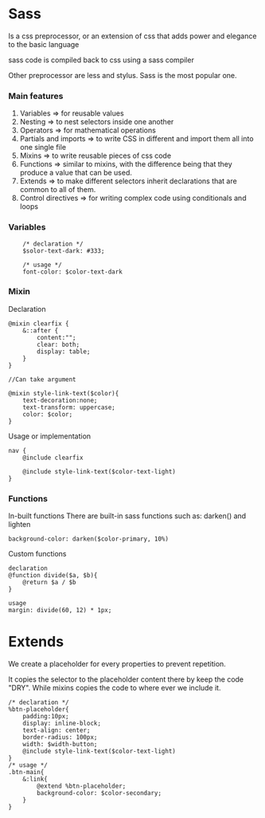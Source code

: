 # Sass

Is a css preprocessor, or an extension of css that adds power and elegance to the basic language

sass code is compiled back to css using a sass compiler

Other preprocessor are less and stylus. Sass is the most popular one.

### Main features

1. Variables => for reusable values
2. Nesting => to nest selectors inside one another
3. Operators => for mathematical operations
4. Partials and imports => to write CSS in different and import them all into one single file
5. Mixins => to write reusable pieces of css code
6. Functions => similar to mixins, with the difference being that they produce a value that can be used.
7. Extends => to make different selectors inherit declarations that are common to all of them.
8. Control directives => for writing complex code using conditionals and loops

### Variables

```
    /* declaration */
    $solor-text-dark: #333;

    /* usage */
    font-color: $color-text-dark
```

### Mixin

Declaration

```
@mixin clearfix {
    &::after {
        content:"";
        clear: both;
        display: table;
    }
}

//Can take argument

@mixin style-link-text($color){
    text-decoration:none;
    text-transform: uppercase;
    color: $color;
}
```

Usage or implementation

```
nav {
    @include clearfix

    @include style-link-text($color-text-light)
}
```

### Functions

In-built functions
There are built-in sass functions such as:
darken() and lighten

```
background-color: darken($color-primary, 10%)
```

Custom functions

```
declaration
@function divide($a, $b){
    @return $a / $b
}

usage
margin: divide(60, 12) * 1px;

```

# Extends

We create a placeholder for every properties to prevent repetition.

It copies the selector to the placeholder content there by keep the code "DRY". While mixins copies the code to where ever we include it.

```
/* declaration */
%btn-placeholder{
    padding:10px;
    display: inline-block;
    text-align: center;
    border-radius: 100px;
    width: $width-button;
    @include style-link-text($color-text-light)
}
/* usage */
.btn-main{
    &:link{
        @extend %btn-placeholder;
        background-color: $color-secondary;
    }
}
```

